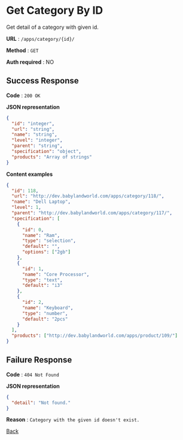 # Get Category By ID

Get detail of a category with given id.

**URL** : `/apps/category/{id}/`

**Method** : `GET`

**Auth required** : NO

## Success Response

**Code** : `200 OK`

**JSON representation**

```json
{
  "id": "integer",
  "url": "string",
  "name": "string",
  "level": "integer",
  "parent": "string",
  "specification": "object",
  "products": "Array of strings"
}
```

**Content examples**

```json
{
  "id": 118,
  "url": "http://dev.babylandworld.com/apps/category/118/",
  "name": "Dell Laptop",
  "level": 1,
  "parent": "http://dev.babylandworld.com/apps/category/117/",
  "specification": [
    {
      "id": 0,
      "name": "Ram",
      "type": "selection",
      "default": "",
      "options": ["2gb"]
    },
    {
      "id": 1,
      "name": "Core Processor",
      "type": "text",
      "default": "i3"
    },
    {
      "id": 2,
      "name": "Keyboard",
      "type": "number",
      "default": "2pcs"
    }
  ],
  "products": ["http://dev.babylandworld.com/apps/product/109/"]
}
```

## Failure Response

**Code** : `404 Not Found`

**JSON representation**

```json
{
  "detail": "Not found."
}
```

**Reason** : `Category with the given id doesn't exist.`

[Back](../README.md)
